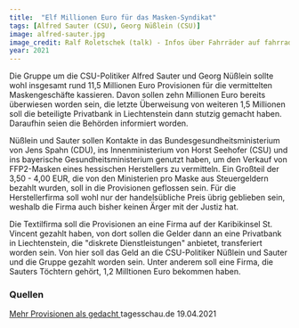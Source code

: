 ```yaml
---
title:  "Elf Millionen Euro für das Masken-Syndikat"
tags: [Alfred Sauter (CSU), Georg Nüßlein (CSU)]
image: alfred-sauter.jpg
image_credit: Ralf Roletschek (talk) - Infos über Fahrräder auf fahrradmonteur.de - Eigenes Werk, CC BY-SA 3.0 de, https://commons.wikimedia.org/w/index.php?curid=20330369
year: 2021
---
```


Die Gruppe um die CSU-Politiker Alfred Sauter und Georg Nüßlein sollte wohl insgesamt rund 11,5 Millionen Euro Provisionen für die vermittelten Maskengeschäfte
kassieren. Davon sollen zehn Millionen Euro bereits überwiesen worden sein, die letzte Überweisung von weiteren 1,5 Millionen soll die beteiligte Privatbank
in Liechtenstein dann stutzig gemacht haben. Daraufhin seien die Behörden informiert worden.

Nüßlein und Sauter sollen Kontakte in das Bundesgesundheitsministerium von Jens Spahn (CDU), ins Innenministerium von Horst Seehofer (CSU) und ins bayerische
Gesundheitsministerium genutzt haben, um den Verkauf von FFP2-Masken eines hessischen Herstellers zu vermitteln. Ein Großteil der 3,50 - 4,00 EUR, die
von den Ministerien pro Maske aus Steuergeldern bezahlt wurden, soll in die Provisionen geflossen sein. Für die Herstellerfirma soll wohl nur der handelsübliche
Preis übrig geblieben sein, weshalb die Firma auch bisher keinen Ärger mit der Justiz hat.

Die Textilfirma soll die Provisionen an eine Firma auf der Karibikinsel St. Vincent gezahlt haben, von dort sollen die Gelder dann an eine Privatbank in
Liechtenstein, die "diskrete Dienstleistungen" anbietet, transferiert worden sein. Von hier soll das Geld an die CSU-Politiker Nüßlein und Sauter und
die Gruppe gezahlt worden sein. Unter anderem soll eine Firma, die Sauters Töchtern gehört, 1,2 Milltionen Euro bekommen haben.

<!--more-->

### Quellen

[Mehr Provisionen als gedacht ][tagesschau] tagesschau.de 19.04.2021  

[tagesschau]: https://www.tagesschau.de/investigativ/ndr-wdr/maskengeschaefte-provisionen-103.html
